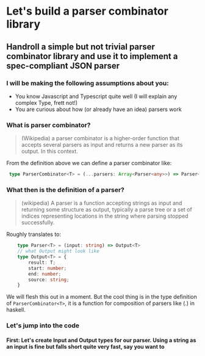 # Let's build a parser combinator library

## Handroll a simple but not trivial parser combinator library and use it to implement a spec-compliant JSON parser

### I will be making the following assumptions about you:

- You know Javascript and Typescript quite well (I will explain any complex Type, frett not!)
- You are curious about how (or already have an idea) parsers work

### What is parser combinator?

> (Wikipedia) a parser combinator is a higher-order function that accepts several parsers as input and returns a new parser as its output. In this context.

From the definition above we can define a parser combinator like:

```ts
 type ParserCombinator<T> = (...parsers: Array<Parser<any>>) => Parser<T>
```

### What then is the definition of a parser?

>(wikipedia) A parser is a function accepting strings as input and returning some structure as output, typically a parse tree or a set of indices representing locations in the string where parsing stopped successfully.

Roughly translates to:

```ts
    type Parser<T> = (input: string) => Output<T>
    // what Output might look like
    type Output<T> = {
        result: T;
        start: number;
        end: number;
        source: string;
    }
```

We will flesh this out in a moment. But the cool thing is in the type definition of `ParserCombinator<T>`, it is a function for composition of parsers like (.) in haskell.

### Let's jump into the code

#### First: Let's create Input and Output types for our parser. Using a string as an input is fine but falls short quite very fast, say you want to 